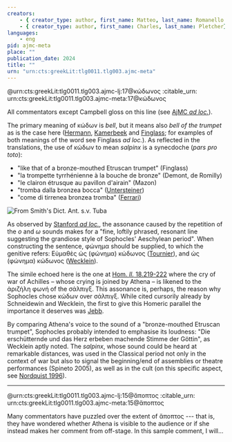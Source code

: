 ```yaml
---
creators:
    - { creator_type: author, first_name: Matteo, last_name: Romanello }
    - { creator_type: author, first_name: Charles, last_name: Pletcher}
languages:
    - eng
pid: ajmc-meta
place: ""
publication_date: 2024
title: ""
urn: "urn:cts:greekLit:tlg0011.tlg003.ajmc-meta"
---
```


@urn:cts:greekLit:tlg0011.tlg003.ajmc-lj:17@κώδωνος
:citable_urn: urn:cts:greekLit:tlg0011.tlg003.ajmc-meta:17@κώδωνος


All commentators except Campbell gloss on this line (see [AjMC *ad loc.*](https://ajmc.unil.ch/versions/urn%3Acts%3AgreekLit%3Atlg0011.tlg003.ajmc-lj%3A1-133)).

The primary meaning of κώδων is *bell*, but it means also *bell of the trumpet* as is the case here ([Hermann](https://ajmc.unil.ch/versions/urn%3Acts%3AgreekLit%3Atlg0011.tlg003.ajmc-lj%3A1-133?gloss=tlg0011.tlg003.ajmc-her%3A17%4012-17%4019), [Kamerbeek](https://ajmc.unil.ch/iiif/Hermann1851/Hermann1851_0033/full/max/0/default.png) and [Finglass](https://ajmc.unil.ch/iiif/Finglass2011/Finglass2011_0152/full/max/0/default.png); for examples of both meanings of the word see Finglass *ad loc.*). As reflected in the translations, the use of κώδων to mean *salpinx* is a synecdoche (*pars pro toto*):
- "like that of a bronze-mouthed Etruscan trumpet" (Finglass)
- "la trompette tyrrhénienne à la bouche de bronze" (Demont, de Romilly)
- "le clairon étrusque au pavillon d'airain" (Mazon)
- "tromba dalla bronzea bocca" ([Untersteiner](https://ajmc.unil.ch/iiif/Untersteiner1934/Untersteiner1934_0087/full/max/0/default.png))
- "come di tirrenea bronzea tromba" ([Ferrari](https://ajmc.unil.ch/iiif/Untersteiner1934/Untersteiner1934_0087/full/max/0/default.png))

![From Smith's Dict. Ant. s.v. Tuba ](http://images.perseus.tufts.edu/images/1999.04.1/1999.04.0063.fig20902)

As observed by [Stanford *ad loc.*](https://ajmc.unil.ch/iiif/Stanford1963/Stanford1963_0128/full/max/0/default.png), the assonance caused by the repetition of the *ο* and *ω* sounds makes for a "fine, loftily phrased, resonant line suggesting the grandiose style of Sophocles' Aeschylean period".
When constructing the sentence, φώνημα should be supplied, to which the genitive refers: Εὐμαθὲς ὡς (φώνημα) κώδωνος ([Tournier](https://ajmc.unil.ch/versions/urn%3Acts%3AgreekLit%3Atlg0011.tlg003.ajmc-lj%3A1-133?gloss=tlg0011.tlg003.ajmc-tou%3A17%400-17%4035)), and ὡς (φώνημα) κώδωνος ([Wecklein](https://ajmc.unil.ch/versions/urn%3Acts%3AgreekLit%3Atlg0011.tlg003.ajmc-lj%3A1-133?gloss=tlg0011.tlg003.ajmc-tou%3A17%400-17%4035)).

The simile echoed here is the one at [Hom. *Il.* 18.219-222](https://scaife.perseus.org/reader/urn:cts:greekLit:tlg0012.tlg001:18.219-18.222) where the cry of war of Achilles – whose crying is joined by Athena – is likened to the ἀριζήλη φωνή of the σάλπιγξ. This assonance is, perhaps, the reason why Sophocles chose κώδων over σάλπιγξ. While cited cursorily already by Schneidewin and Wecklein, the first to give this Homeric parallel the importance it deserves was [Jebb](https://ajmc.unil.ch/versions/urn%3Acts%3AgreekLit%3Atlg0011.tlg003.ajmc-lj%3A1-133?gloss=tlg0011.tlg003.ajmc-jeb%3A17%4012-17%4035).

By comparing Athena's voice to the sound of a "bronze-mouthed Etruscan trumpet", Sophocles probably intended to emphasise its loudness: "Die erschütternde und das Herz erbeben machende Stimme der Göttin", as Wecklein aptly noted. The *salpinx*, whose sound could be heard at remarkable distances, was used in the Classical period not only in the context of war but also to signal the beginning/end of assemblies or theatre performances (Spineto 2005), as well as in the cult (on this specific aspect, see [Nordquist 1996](https://journal.fi/scripta/article/view/67232)).

---

@urn:cts:greekLit:tlg0011.tlg003.ajmc-lj:15@ἄποπτος
:citable_urn: urn:cts:greekLit:tlg0011.tlg003.ajmc-meta:15@ἄποπτος

Many commentators have puzzled over the extent of ἄποπτος --- that is, they have wondered whether Athena is visible to the audience or if she instead makes her comment from off-stage. In this sample comment, I will...
